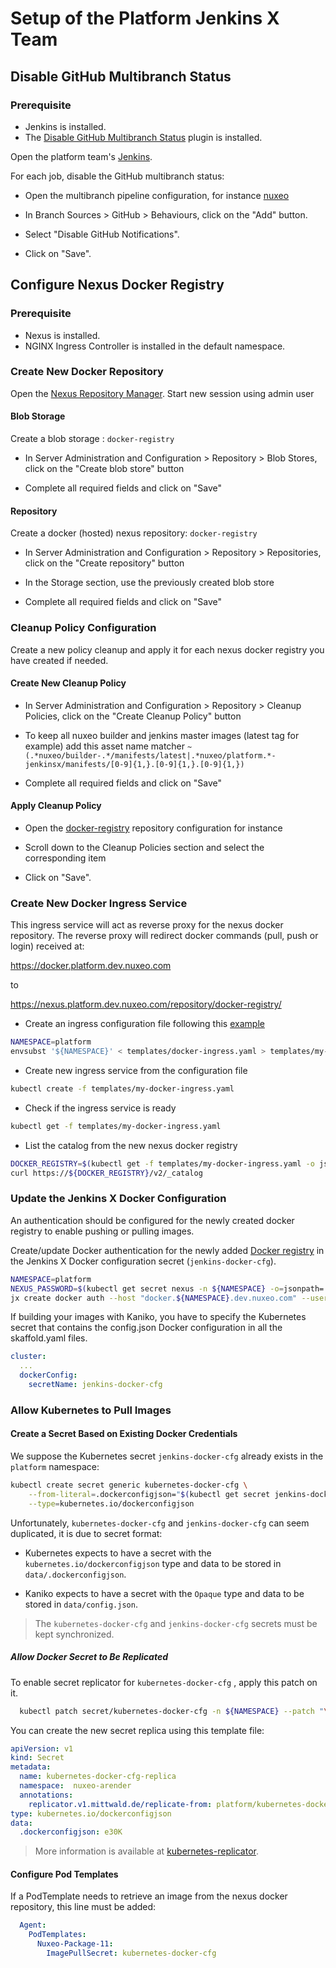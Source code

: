 # Setup of the Platform Jenkins X Team

## Disable GitHub Multibranch Status

### Prerequisite

- Jenkins is installed.
- The [Disable GitHub Multibranch Status](https://plugins.jenkins.io/disable-github-multibranch-status/) plugin is installed.

Open the platform team's [Jenkins](https://jenkins.platform.dev.nuxeo.com/).

For each job, disable the GitHub multibranch status:

- Open the multibranch pipeline configuration, for instance [nuxeo](https://jenkins.platform.dev.nuxeo.com/job/nuxeo/job/nuxeo/configure)

- In Branch Sources > GitHub > Behaviours, click on the "Add" button.

- Select "Disable GitHub Notifications".

- Click on "Save".

## Configure Nexus Docker Registry

### Prerequisite

- Nexus is installed.
- NGINX Ingress Controller is installed in the default namespace.

### Create New Docker Repository

Open the [Nexus Repository Manager](https://nexus.platform.dev.nuxeo.com/). Start new session using admin user

#### Blob Storage

Create a blob storage : `docker-registry`

- In Server Administration and Configuration > Repository > Blob Stores, click on the "Create blob store" button

- Complete all required fields and click on "Save"

#### Repository

Create a docker (hosted) nexus repository: `docker-registry`

- In Server Administration and Configuration > Repository > Repositories, click on the "Create repository" button

- In the Storage section, use the previously created blob store

- Complete all required fields and click on "Save"

### Cleanup Policy Configuration

Create a new policy cleanup and apply it for each nexus docker registry you have created if needed.

#### Create New Cleanup Policy

- In Server Administration and Configuration > Repository > Cleanup Policies, click on the "Create Cleanup Policy" button

- To keep all nuxeo builder and jenkins master images (latest tag for example) add this asset name matcher `~(.*nuxeo/builder-.*/manifests/latest|.*nuxeo/platform.*-jenkinsx/manifests/[0-9]{1,}.[0-9]{1,}.[0-9]{1,})`

- Complete all required fields and click on "Save"

#### Apply Cleanup Policy

- Open the [docker-registry](https://nexus.platform.dev.nuxeo.com/#admin/repository/repositories:docker-registry) repository configuration for instance

- Scroll down to the Cleanup Policies section and select the corresponding item

- Click on "Save".

### Create New Docker Ingress Service

This ingress service will act as reverse proxy for the nexus docker repository.
The reverse proxy will redirect docker commands (pull, push or login) received at:

https://docker.platform.dev.nuxeo.com

to

https://nexus.platform.dev.nuxeo.com/repository/docker-registry/

- Create an ingress configuration file following this [example](../templates/docker-ingress.yaml)

```bash
NAMESPACE=platform
envsubst '${NAMESPACE}' < templates/docker-ingress.yaml > templates/my-docker-ingress.yaml
```

- Create new ingress service from the configuration file

```bash
kubectl create -f templates/my-docker-ingress.yaml
```

- Check if the ingress service is ready

```bash
kubectl get -f templates/my-docker-ingress.yaml
```

- List the catalog from the new nexus docker registry

```bash
DOCKER_REGISTRY=$(kubectl get -f templates/my-docker-ingress.yaml -o json --output=jsonpath={.spec.rules[].host} )
curl https://${DOCKER_REGISTRY}/v2/_catalog
```

### Update the Jenkins X Docker Configuration

An authentication should be configured for the newly created docker registry to enable pushing or pulling images.

Create/update Docker authentication for the newly added [Docker registry](docker.platform.dev.nuxeo.com) in the Jenkins X Docker configuration secret (`jenkins-docker-cfg`).

```bash
NAMESPACE=platform
NEXUS_PASSWORD=$(kubectl get secret nexus -n ${NAMESPACE} -o=jsonpath='{.data.password}' | base64 --decode)
jx create docker auth --host "docker.${NAMESPACE}.dev.nuxeo.com" --user "admin" --secret "${NEXUS_PASSWORD}"
```

If building your images with Kaniko, you have to specify the Kubernetes secret that contains the config.json Docker configuration in all the skaffold.yaml files.

```yaml
cluster:
  ...
  dockerConfig:
    secretName: jenkins-docker-cfg
```

### Allow Kubernetes to Pull Images

#### Create a Secret Based on Existing Docker Credentials

We suppose the Kubernetes secret `jenkins-docker-cfg` already exists in the `platform` namespace:

```bash
kubectl create secret generic kubernetes-docker-cfg \
    --from-literal=.dockerconfigjson="$(kubectl get secret jenkins-docker-cfg -ojsonpath='{.data.config\.json}' | base64 --decode)" \
    --type=kubernetes.io/dockerconfigjson
```

Unfortunately, `kubernetes-docker-cfg` and `jenkins-docker-cfg` can seem duplicated, it is due to secret format:

- Kubernetes expects to have a secret with the `kubernetes.io/dockerconfigjson` type and data to be stored in `data/.dockerconfigjson`.

- Kaniko expects to have a secret with the `Opaque` type and data to be stored in `data/config.json`.

> The `kubernetes-docker-cfg` and `jenkins-docker-cfg` secrets must be kept synchronized.

##### Allow Docker Secret to Be Replicated

To enable secret replicator for `kubernetes-docker-cfg` , apply this patch on it.

```bash
  kubectl patch secret/kubernetes-docker-cfg -n ${NAMESPACE} --patch "\$(cat templates/kubernetes-docker-cfg-patch.yaml)"
```

You can create the new secret replica using this template file:

```yaml
apiVersion: v1
kind: Secret
metadata:
  name: kubernetes-docker-cfg-replica
  namespace:  nuxeo-arender
  annotations:
    replicator.v1.mittwald.de/replicate-from: platform/kubernetes-docker-cfg
type: kubernetes.io/dockerconfigjson
data:
  .dockerconfigjson: e30K
```

> More information is available at [kubernetes-replicator](https://github.com/mittwald/kubernetes-replicator#special-case-docker-registry-credentials).

#### Configure Pod Templates

If a PodTemplate needs to retrieve an image from the nexus docker repository, this line must be added:

```yaml
  Agent:
    PodTemplates:
      Nuxeo-Package-11:
        ImagePullSecret: kubernetes-docker-cfg
```
